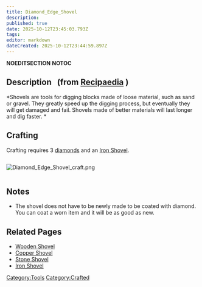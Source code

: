 ```yaml
---
title: Diamond_Edge_Shovel
description: 
published: true
date: 2025-10-12T23:45:03.793Z
tags: 
editor: markdown
dateCreated: 2025-10-12T23:44:59.897Z
---
```


__NOEDITSECTION__ __NOTOC__

## Description   (from [Recipaedia](Recipaedia "wikilink") ) 

*Shovels are tools for digging blocks made of loose material, such as
sand or gravel. They greatly speed up the digging process, but
eventually they will get damaged and fail. Shovels made of better
materials will last longer and dig faster. *

## Crafting

Crafting requires 3 [diamonds](Recipaedia/Minerals/Diamond.md "wikilink") and an [Iron
Shovel](Iron_Shovel "wikilink").

<div style="overflow: hidden">

![Diamond_Edge_Shovel_craft.png](Diamond_Edge_Shovel_craft.png
"Diamond_Edge_Shovel_craft.png")

</div>

## Notes

  - The shovel does not have to be newly made to be coated with diamond.
    You can coat a worn item and it will be as good as new.

## Related Pages 

  - [Wooden Shovel](Wooden_Shovel "wikilink")
  - [Copper Shovel](Copper_Shovel "wikilink")
  - [Stone Shovel](Stone_Shovel "wikilink")
  - [Iron Shovel](Iron_Shovel "wikilink")

[Category:Tools](Category:Tools "wikilink")
[Category:Crafted](Category:Crafted "wikilink")